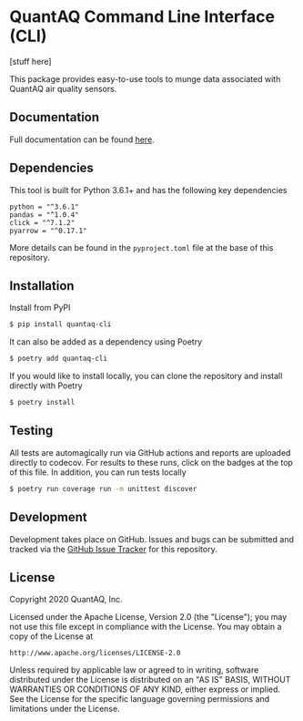 # QuantAQ Command Line Interface (CLI)

[stuff here]

This package provides easy-to-use tools to munge data associated with QuantAQ air quality sensors. 

## Documentation

Full documentation can be found [here](https://docs.quant-aq.com).

## Dependencies

This tool is built for Python 3.6.1+ and has the following key dependencies

```
python = "^3.6.1"
pandas = "^1.0.4"
click = "^7.1.2"
pyarrow = "^0.17.1"
```

More details can be found in the `pyproject.toml` file at the base of this repository.

## Installation

Install from PyPI

```sh
$ pip install quantaq-cli
```

It can also be added as a dependency using Poetry

```sh
$ poetry add quantaq-cli
```


If you would like to install locally, you can clone the repository and install directly with Poetry

```sh
$ poetry install
```

## Testing

All tests are automagically run via GitHub actions and reports are uploaded directly to codecov. For results to these runs, click on the badges at the top of this file. In addition, you can run tests locally


```sh
$ poetry run coverage run -m unittest discover
```

## Development

Development takes place on GitHub. Issues and bugs can be submitted and tracked via the [GitHub Issue Tracker](https://github.com/quant-aq/cli/issues) for this repository.


## License

Copyright 2020 QuantAQ, Inc.

Licensed under the Apache License, Version 2.0 (the "License"); you may not use this file except in compliance with the License. You may obtain a copy of the License at

```
http://www.apache.org/licenses/LICENSE-2.0
```

Unless required by applicable law or agreed to in writing, software distributed under the License is distributed on an "AS IS" BASIS, WITHOUT WARRANTIES OR CONDITIONS OF ANY KIND, either express or implied. See the License for the specific language governing permissions and limitations under the License.